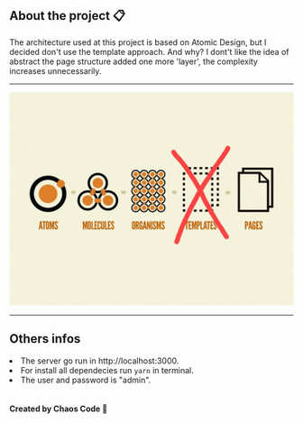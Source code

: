 <h2> About the project 📋</h2>
<p> 
    The architecture used at this project is based on Atomic Design, but I decided don't use the template approach. And why?
    I dont't like the idea of abstract the page structure added one more 'layer', the complexity increases unnecessarily.
</p>
<hr>
<img alt="atomic-design" src="./atomic-design.jpeg">
<hr>

<h2> Others infos </h2>
<lu style="list-styles:none;">
  <li>The server go run in http://localhost:3000.</li>
  <li>For install all dependecies run <code>yarn</code> in terminal.</li>
  <li>The user and password is "admin".</li>
</lu>
<br> <br>
<b>Created by Chaos Code 👾</b>
